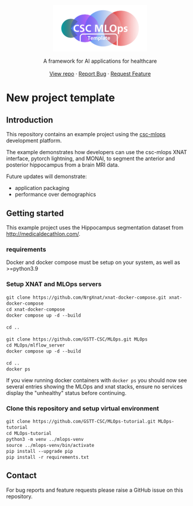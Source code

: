 <!-- PROJECT HEADING -->
<br />
<p align="center">
<a href="https://github.com/github_username/repo_name">
    <img src="assets/MOps_template_logo.png" alt="Logo" width="50%">
  </a>
<p align="center">
A framework for AI applications for healthcare
<br />
<br />
<a href="https://github.com/GSTT-CSC/Project_template">View repo</a>
·
<a href="https://github.com/GSTT-CSC/Project_template/issues">Report Bug</a>
·
<a href="https://github.com/GSTT-CSC/Project_template/issues">Request Feature</a>
</p>

# New project template

## Introduction
This repository contains an example project using the [csc-mlops](https://github.com/GSTT-CSC/MLOps.git) development platform. 

The example demonstrates how developers can use the csc-mlops XNAT interface, pytorch lightning, and MONAI, to segment the anterior and posterior hippocampus from a brain MRI data.

Future updates will demonstrate:
  - application packaging
  - performance over demographics 

## Getting started
This example project uses the Hippocampus segmentation dataset from http://medicaldecathlon.com/.


### requirements
Docker and docker compose must be setup on your system, as well as >=python3.9

### Setup XNAT and MLOps servers
```shell
git clone https://github.com/NrgXnat/xnat-docker-compose.git xnat-docker-compose
cd xnat-docker-compose
docker compose up -d --build

cd ..

git clone https://github.com/GSTT-CSC/MLOps.git MLOps
cd MLOps/mlflow_server
docker compose up -d --build

cd ..
docker ps
```

If you view running docker containers with `docker ps` you should now see several entries showing the MLOps and xnat stacks, ensure no services display the "unhealthy" status before continuing.


### Clone this repository and setup virtual environment
```shell
git clone https://github.com/GSTT-CSC/MLOps-tutorial.git MLOps-tutorial
cd MLOps-tutorial
python3 -m venv ../mlops-venv
source ../mlops-venv/bin/activate
pip install --upgrade pip
pip install -r requirements.txt
```

### 


## Contact
For bug reports and feature requests please raise a GitHub issue on this repository.


